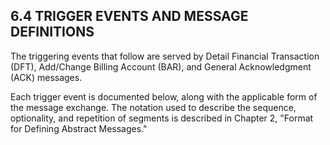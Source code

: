 ## 6.4 TRIGGER EVENTS AND MESSAGE DEFINITIONS

The triggering events that follow are served by Detail Financial Transaction (DFT), Add/Change Billing Account (BAR), and General Acknowledgment (ACK) messages.

Each trigger event is documented below, along with the applicable form of the message exchange. The notation used to describe the sequence, optionality, and repetition of segments is described in Chapter 2, "Format for Defining Abstract Messages."

